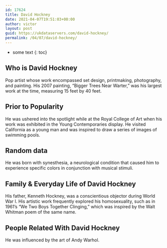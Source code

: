 ```yaml
---
id: 17624
title: David Hockney
date: 2021-04-07T19:51:03+00:00
author: victor
layout: post
guid: https://ukdataservers.com/david-hockney/
permalink: /04/07/david-hockney/
---
```


* some text
{: toc}


## Who is David Hockney



Pop artist whose work encompassed set design, printmaking, photography, and painting. His 2007 painting, &#8220;Bigger Trees Near Warter,&#8221; was his largest work at the time, measuring 15 feet by 40 feet.

                
                
                
## Prior to Popularity



He was ushered into the spotlight while at the Royal College of Art when his work was exhibited in the Young Contemporaries display. He visited California as a young man and was inspired to draw a series of images of swimming pools.

                
                
                
## Random data



He was born with synesthesia, a neurological condition that caused him to experience specific colors in conjunction with musical stimuli.

                
                
                
## Family & Everyday Life of David Hockney



His father, Kenneth Hockney, was a conscientious objector during World War I. His artistic work frequently explored his homosexuality, such as in 1961&#8217;s &#8220;We Two Boys Together Clinging,&#8221; which was inspired by the Walt Whitman poem of the same name.

                
                
                
## People Related With David Hockney



He was influenced by the art of Andy Warhol.

                
              
            
          
          
          